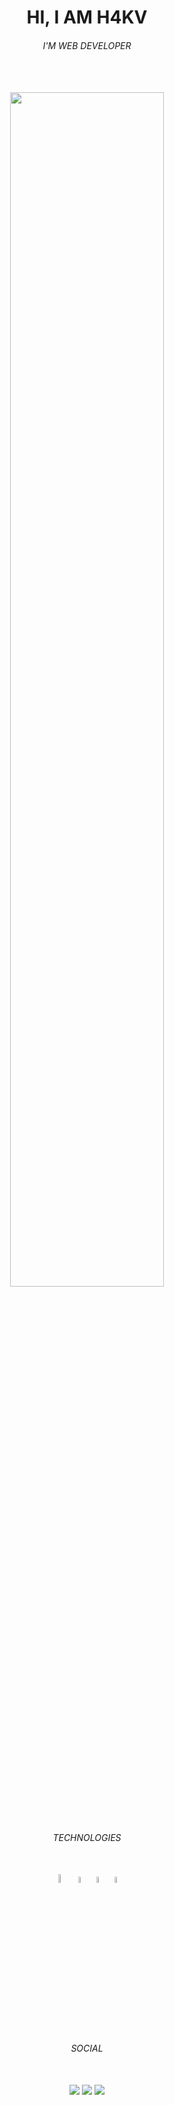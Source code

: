 <h1 align="center">HI, I AM H4KV</h1>
<h6 align="center">I'M WEB DEVELOPER</h6>
</BR></BR>
<div align="center">
  <img width="70%"src="https://pa1.aminoapps.com/6352/d99071f792d67df51893558d6de091348c32d4ee_hq.gif" />
</div>
</BR></BR>
<h6 align="center">TECHNOLOGIES</h6>
</BR>
<div align="center">
  <img  width="6%" src="https://github-production-user-asset-6210df.s3.amazonaws.com/121408231/245302937-fece7db7-d1f8-42f8-af8f-04b7ece37647.png" />
  <img  width="5%" src="https://github-production-user-asset-6210df.s3.amazonaws.com/121408231/245301937-3b2b91a2-8683-4c91-a6ba-84705f2c9f09.png" />
  <img  width="5%" src="https://github-production-user-asset-6210df.s3.amazonaws.com/121408231/245302046-f55911ab-a27c-4c3d-b4af-2bcb4a563bae.png" />
  <img  width="5%" src="https://github-production-user-asset-6210df.s3.amazonaws.com/121408231/245303346-5bac4b69-c91e-4af5-a78e-15eef13a91ca.png" />
</div>
</BR>
<h6 align="center">SOCIAL</h6>
</BR>
<div align="center">  
  <a href="https://www.instagram.com/h4kv999/" target="_blank" ><img src="https://img.shields.io/badge/-Instagram-ffffff?style=for-the-badge&logo=Instagram&logoColor=101820"/></a>
  <a href="https://twitter.com/h4kv999" target="_blank"><img src="https://img.shields.io/badge/-X-ffffff?style=for-the-badge&logo=X&logoColor=101820"/></a>
  <a href="https://www.linkedin.com/in/vitor-santos-5976a425a/" target="_blank"><img src="https://img.shields.io/badge/-Linkedin-ffffff?style=for-the-badge&logo=Linkedin&logoColor=101820"/></a>
</div>
